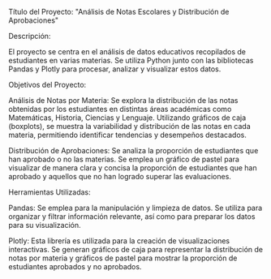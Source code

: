 Título del Proyecto: "Análisis de Notas Escolares y Distribución de Aprobaciones"

Descripción:

El proyecto se centra en el análisis de datos educativos recopilados de estudiantes en varias materias. Se utiliza Python junto con las bibliotecas Pandas y Plotly para procesar, analizar y visualizar estos datos.

Objetivos del Proyecto:

Análisis de Notas por Materia: Se explora la distribución de las notas obtenidas por los estudiantes en distintas áreas académicas como Matemáticas, Historia, Ciencias y Lenguaje. Utilizando gráficos de caja (boxplots), se muestra la variabilidad y distribución de las notas en cada materia, permitiendo identificar tendencias y desempeños destacados.

Distribución de Aprobaciones: Se analiza la proporción de estudiantes que han aprobado o no las materias. Se emplea un gráfico de pastel para visualizar de manera clara y concisa la proporción de estudiantes que han aprobado y aquellos que no han logrado superar las evaluaciones.

Herramientas Utilizadas:

Pandas: Se emplea para la manipulación y limpieza de datos. Se utiliza para organizar y filtrar información relevante, así como para preparar los datos para su visualización.

Plotly: Esta librería es utilizada para la creación de visualizaciones interactivas. Se generan gráficos de caja para representar la distribución de notas por materia y gráficos de pastel para mostrar la proporción de estudiantes aprobados y no aprobados.